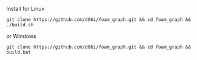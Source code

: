 Install for Linux
````
git clone https://github.com/d06i/foam_graph.git && cd foam_graph && ./build.sh
````
or Windows
````
git clone https://github.com/d06i/foam_graph.git && cd foam_graph && build.bat
````
